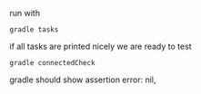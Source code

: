 run with

    gradle tasks

if all tasks are printed nicely we are ready to test

	gradle connectedCheck


gradle should show assertion error: nil, 


